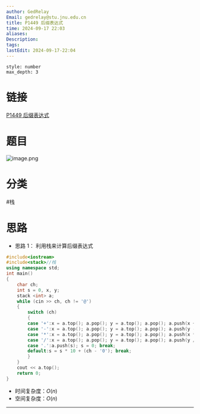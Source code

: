 ```yaml
---
author: GedRelay
Email: gedrelay@stu.jnu.edu.cn
title: P1449 后缀表达式
time: 2024-09-17 22:03
aliases: 
Description: 
tags: 
lastEdit: 2024-09-17-22:04
---
```


```toc
style: number
max_depth: 3
```

# 链接
[P1449 后缀表达式](https://www.luogu.com.cn/problem/P1449) 

# 题目
![image.png](https://ged-pic-bed.oss-cn-guangzhou.aliyuncs.com/img/202409172203358.png)


# 分类
#栈 

# 思路
- 思路 1：
利用栈来计算后缀表达式


```cpp
#include<iostream>
#include<stack>//栈
using namespace std;
int main()
{
	char ch;
	int s = 0, x, y;
	stack <int> a;
	while (cin >> ch, ch != '@')
	{
		switch (ch)
		{
		case '+':x = a.top(); a.pop(); y = a.top(); a.pop(); a.push(x + y); break;
		case '-':x = a.top(); a.pop(); y = a.top(); a.pop(); a.push(y - x); break;
		case '*':x = a.top(); a.pop(); y = a.top(); a.pop(); a.push(x * y); break;
		case '/':x = a.top(); a.pop(); y = a.top(); a.pop(); a.push(y / x); break;
		case '.':a.push(s); s = 0; break;
		default:s = s * 10 + (ch - '0'); break;
		}
	}
	cout << a.top();
	return 0;
}
```


- 时间复杂度：${O\left( n \right)  }$ 
- 空间复杂度：${O\left( n \right)  }$ 


---

